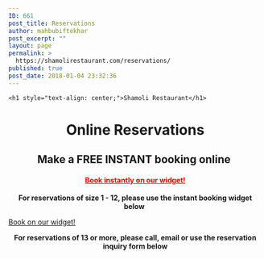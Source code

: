```yaml
---
ID: 661
post_title: Reservations
author: mahbubiftekhar
post_excerpt: ""
layout: page
permalink: >
  https://shamolirestaurant.com/reservations/
published: true
post_date: 2018-01-04 23:32:36
---
```


	<h1 style="text-align: center;">Shamoli Restaurant</h1>
<h1 style="text-align: center;">Online Reservations</h1>
<h2 style="text-align: center;">Make a FREE INSTANT booking online </h2>
	<h4 style="text-align: center;"><strong><a style="color: #ff0000;" href="https://www.simpleerb.com/6297/shamoli-thai--indian-restaurant/" target="_blank" rel="noopener" data-formtarget="true">Book instantly on our widget!</a></strong></h4>
	<p style="text-align: center;"><strong>For reservations of size 1 - 12, please use the instant booking widget below</strong> </p>
	<a href="https://www.simpleerb.com/6297/shamoli-thai--indian-restaurant/" target="_blank" data-formtarget="true">Book on our widget!</a>
	<p style="text-align: center;"><strong>For reservations of 13 or more, please call, email or use the reservation inquiry form below</strong></p>